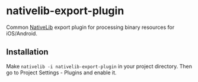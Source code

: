 # nativelib-export-plugin
Common [NativeLib](https://github.com/DrMoriarty/nativelib-cli) export plugin for processing binary resources for iOS/Android.

## Installation

Make `nativelib -i nativelib-export-plugin` in your project directory. Then go to Project Settings - Plugins and enable it.
